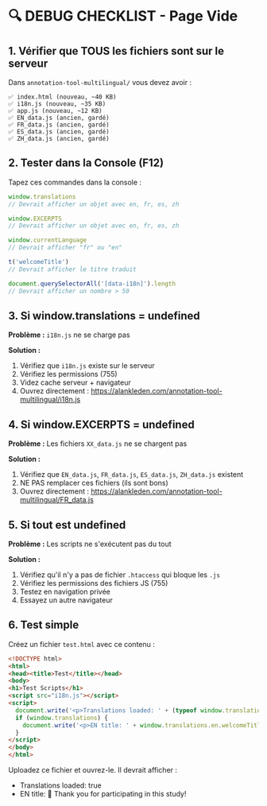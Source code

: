 # 🔍 DEBUG CHECKLIST - Page Vide

## 1. Vérifier que TOUS les fichiers sont sur le serveur

Dans `annotation-tool-multilingual/` vous devez avoir :

```
✅ index.html (nouveau, ~40 KB)
✅ i18n.js (nouveau, ~35 KB)
✅ app.js (nouveau, ~12 KB)
✅ EN_data.js (ancien, gardé)
✅ FR_data.js (ancien, gardé)
✅ ES_data.js (ancien, gardé)
✅ ZH_data.js (ancien, gardé)
```

## 2. Tester dans la Console (F12)

Tapez ces commandes dans la console :

```javascript
window.translations
// Devrait afficher un objet avec en, fr, es, zh

window.EXCERPTS
// Devrait afficher un objet avec en, fr, es, zh

window.currentLanguage
// Devrait afficher "fr" ou "en"

t('welcomeTitle')
// Devrait afficher le titre traduit

document.querySelectorAll('[data-i18n]').length
// Devrait afficher un nombre > 50
```

## 3. Si window.translations = undefined

**Problème :** `i18n.js` ne se charge pas

**Solution :**
1. Vérifiez que `i18n.js` existe sur le serveur
2. Vérifiez les permissions (755)
3. Videz cache serveur + navigateur
4. Ouvrez directement : https://alankleden.com/annotation-tool-multilingual/i18n.js

## 4. Si window.EXCERPTS = undefined

**Problème :** Les fichiers `XX_data.js` ne se chargent pas

**Solution :**
1. Vérifiez que `EN_data.js`, `FR_data.js`, `ES_data.js`, `ZH_data.js` existent
2. NE PAS remplacer ces fichiers (ils sont bons)
3. Ouvrez directement : https://alankleden.com/annotation-tool-multilingual/FR_data.js

## 5. Si tout est undefined

**Problème :** Les scripts ne s'exécutent pas du tout

**Solution :**
1. Vérifiez qu'il n'y a pas de fichier `.htaccess` qui bloque les `.js`
2. Vérifiez les permissions des fichiers JS (755)
3. Testez en navigation privée
4. Essayez un autre navigateur

## 6. Test simple

Créez un fichier `test.html` avec ce contenu :

```html
<!DOCTYPE html>
<html>
<head><title>Test</title></head>
<body>
<h1>Test Scripts</h1>
<script src="i18n.js"></script>
<script>
  document.write('<p>Translations loaded: ' + (typeof window.translations !== 'undefined') + '</p>');
  if (window.translations) {
    document.write('<p>EN title: ' + window.translations.en.welcomeTitle + '</p>');
  }
</script>
</body>
</html>
```

Uploadez ce fichier et ouvrez-le. Il devrait afficher :
- Translations loaded: true
- EN title: 🙏 Thank you for participating in this study!

